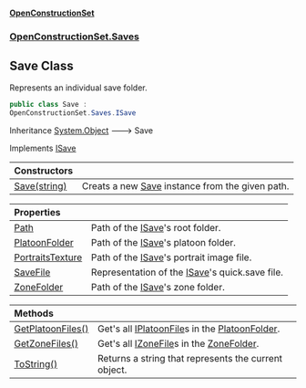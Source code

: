 #### [OpenConstructionSet](index.md 'index')
### [OpenConstructionSet.Saves](index.md#OpenConstructionSet_Saves 'OpenConstructionSet.Saves')
## Save Class
Represents an individual save folder.  
```csharp
public class Save :
OpenConstructionSet.Saves.ISave
```

Inheritance [System.Object](https://docs.microsoft.com/en-us/dotnet/api/System.Object 'System.Object') &#129106; Save  

Implements [ISave](Ctkxwo+aKH6hcxhzKw7nag.md 'OpenConstructionSet.Saves.ISave')  

| Constructors | |
| :--- | :--- |
| [Save(string)](515e9q2jwjhSrtY_nPgibQ.md 'OpenConstructionSet.Saves.Save.Save(string)') | Creats a new [Save](DTn0VMSX+zoEg79swwhkAA.md 'OpenConstructionSet.Saves.Save') instance from the given path.<br/> |

| Properties | |
| :--- | :--- |
| [Path](DNMqSCghw59xtLLrv4hdBQ.md 'OpenConstructionSet.Saves.Save.Path') | Path of the [ISave](Ctkxwo+aKH6hcxhzKw7nag.md 'OpenConstructionSet.Saves.ISave')'s root folder.<br/> |
| [PlatoonFolder](f_c7wgJ6NRuTpF2Qn+c3RA.md 'OpenConstructionSet.Saves.Save.PlatoonFolder') | Path of the [ISave](Ctkxwo+aKH6hcxhzKw7nag.md 'OpenConstructionSet.Saves.ISave')'s platoon folder.<br/> |
| [PortraitsTexture](bBnV+X2YJbAj1x7RUD2vHw.md 'OpenConstructionSet.Saves.Save.PortraitsTexture') | Path of the [ISave](Ctkxwo+aKH6hcxhzKw7nag.md 'OpenConstructionSet.Saves.ISave')'s portrait image file.<br/> |
| [SaveFile](aKGi2VLGC6BejGKTUZ4chA.md 'OpenConstructionSet.Saves.Save.SaveFile') | Representation of the [ISave](Ctkxwo+aKH6hcxhzKw7nag.md 'OpenConstructionSet.Saves.ISave')'s quick.save file.<br/> |
| [ZoneFolder](ZWP3UX89LiPnGRLRIEaJ2w.md 'OpenConstructionSet.Saves.Save.ZoneFolder') | Path of the [ISave](Ctkxwo+aKH6hcxhzKw7nag.md 'OpenConstructionSet.Saves.ISave')'s zone folder.<br/> |

| Methods | |
| :--- | :--- |
| [GetPlatoonFiles()](LIhsggpeNd6cqn0Xno_S_g.md 'OpenConstructionSet.Saves.Save.GetPlatoonFiles()') | Get's all [IPlatoonFile](FAIZt04bt6APcINqPxKNlA.md 'OpenConstructionSet.Saves.IPlatoonFile')s in the [PlatoonFolder](LGXJ5EQm7GOhtK+r9R+f+w.md 'OpenConstructionSet.Saves.ISave.PlatoonFolder').<br/> |
| [GetZoneFiles()](TQX1LqIFxbzOe+JGLE4I0w.md 'OpenConstructionSet.Saves.Save.GetZoneFiles()') | Get's all [IZoneFile](scW+_5cvCUTTTF2WAFvWuw.md 'OpenConstructionSet.Saves.IZoneFile')s in the [ZoneFolder](9W1qvi78rJJ_QShHMUuXOw.md 'OpenConstructionSet.Saves.ISave.ZoneFolder').<br/> |
| [ToString()](TzCv5Bwqeau_JfDLc7UClQ.md 'OpenConstructionSet.Saves.Save.ToString()') | Returns a string that represents the current object. |

